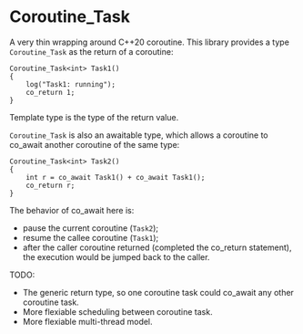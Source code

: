 # Coroutine_Task

A very thin wrapping around C++20 coroutine. This library provides a type `Coroutine_Task` as the return of a coroutine:

```
Coroutine_Task<int> Task1()
{
    log("Task1: running");
    co_return 1;
}
```

Template type is the type of the return value. 

`Coroutine_Task` is also an awaitable type, which allows a coroutine to co_await another coroutine of the same type:
```
Coroutine_Task<int> Task2()
{
    int r = co_await Task1() + co_await Task1();
    co_return r;
}
```
The behavior of co_await here is:
- pause the current coroutine (`Task2`);
- resume the callee coroutine (`Task1`);
- after the caller coroutine returned (completed the co_return statement), the execution would be jumped back to the caller.

TODO:
- The generic return type, so one coroutine task could co_await any other coroutine task.
- More flexiable scheduling between coroutine task.
- More flexiable multi-thread model.
